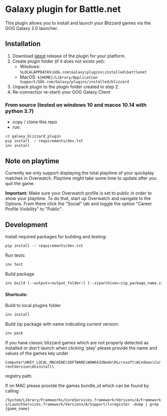 # Galaxy plugin for Battle.net

This plugin allows you to install and launch your Blizzard games via the GOG Galaxy 2.0 launcher.

## Installation
1. Download [latest](https://github.com/FriendsOfGalaxy/galaxy-integration-blizzard/releases) release of the plugin for your platform.
2. Create plugin folder (if it does not exists yet):
	- Windows: `%LOCALAPPDATA%\GOG.com\Galaxy\plugins\installed\battlenet`
	- MacOS: `${HOME}/Library/Application Support/GOG.com/Galaxy/plugins/installed/blizzard`
3. Unpack plugin to the plugin folder created in step 2.
4. Re-connect(or re-start) your GOG Galaxy Client

### From source (tested on windows 10 and macos 10.14 with python 3.7)
- copy / clone this repo
- run:
```bash
cd galaxy_blizzard_plugin
pip install -r requirements/dev.txt
inv install
```

## Note on playtime

Currently we only support displaying the total playtime of your quickplay matches in Overwatch. Playtime might take some time to update after you quit the game.

**Important:** Make sure your Overwatch profile is set to public in order to show your playtime.
To do that, start up Overwatch and navigate to the Options. From there click the "Social" tab and toggle the option "Career Profile Visibility" to "Public".


## Development
Install required packages for building and testing:
```bash
pip install -r requirements/dev.txt
```

Run tests:
```bash
inv test
```

Build package
```bash
inv build [--output=<output_folder>] [--ziparchive=<zip_package_name.zip>]
```

#### Shortcuts:
Build to local plugins folder
```bash
inv install
```

Build zip package with name indicating current version:
```bash
inv pack
```

If you have classic blizzard games which are not properly detected as installed or don't launch when clicking 'play'
please provide the name and values of the games key under

```Computer\HKEY_LOCAL_MACHINE\SOFTWARE\WOW6432Node\Microsoft\Windows\CurrentVersion\Uninstall\```

registry path.

If on MAC please provide the games bundle_id which can be found by calling

```/System/Library/Frameworks/CoreServices.framework/Versions/A/Frameworks/LaunchServices.framework/Versions/A/Support/lsregister -dump | grep {game_name}```
